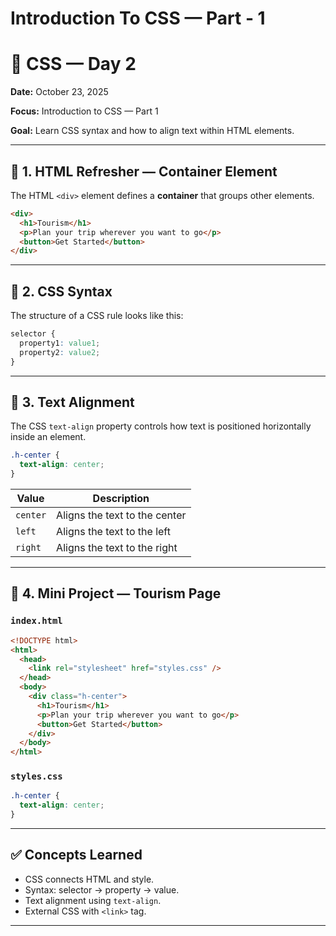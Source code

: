 # Introduction To CSS — Part - 1

# 🎨 CSS — Day 2

**Date:** October 23, 2025

**Focus:** Introduction to CSS — Part 1

**Goal:** Learn CSS syntax and how to align text within HTML elements.

---

## 🧱 1. HTML Refresher — Container Element

The HTML `<div>` element defines a **container** that groups other elements.

```html
<div>
  <h1>Tourism</h1>
  <p>Plan your trip wherever you want to go</p>
  <button>Get Started</button>
</div>
```

---

## 🎨 2. CSS Syntax

The structure of a CSS rule looks like this:

```css
selector {
  property1: value1;
  property2: value2;
}
```

---

## 🧭 3. Text Alignment

The CSS `text-align` property controls how text is positioned horizontally inside an element.

```css
.h-center {
  text-align: center;
}
```

| Value    | Description                   |
| -------- | ----------------------------- |
| `center` | Aligns the text to the center |
| `left`   | Aligns the text to the left   |
| `right`  | Aligns the text to the right  |

---

## 🧪 4. Mini Project — Tourism Page

### `index.html`

```html
<!DOCTYPE html>
<html>
  <head>
    <link rel="stylesheet" href="styles.css" />
  </head>
  <body>
    <div class="h-center">
      <h1>Tourism</h1>
      <p>Plan your trip wherever you want to go</p>
      <button>Get Started</button>
    </div>
  </body>
</html>
```

### `styles.css`

```css
.h-center {
  text-align: center;
}
```

---

## ✅ Concepts Learned

- CSS connects HTML and style.
- Syntax: selector → property → value.
- Text alignment using `text-align`.
- External CSS with `<link>` tag.

---
